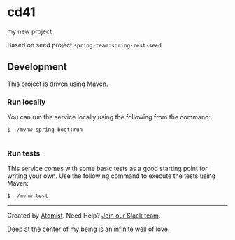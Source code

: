 # cd41   
my new project
 
Based on seed project `spring-team:spring-rest-seed`
 
## Development        

This project is driven using [Maven][mvn].
 
[mvn]: https://maven.apache.org/ 

### Run locally

You can run the service locally using the following from the command:
 
```
$ ./mvnw spring-boot:run
   
```        
        
### Run tests            
 
This service comes with some basic tests as a good starting
point for writing your own.  Use the following command to execute the
tests using Maven: 

``` 
$ ./mvnw test
```

---
Created by [Atomist][atomist].
Need Help?  [Join our Slack team][slack].

[atomist]: https://www.atomist.com/
[slack]: https://join.atomist.com/

Deep at the center of my being is an infinite well of love.

